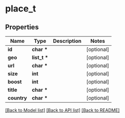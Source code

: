 # place_t

## Properties
Name | Type | Description | Notes
------------ | ------------- | ------------- | -------------
**id** | **char \*** |  | [optional] 
**geo** | **list_t \*** |  | [optional] 
**url** | **char \*** |  | [optional] 
**size** | **int** |  | [optional] 
**boost** | **int** |  | [optional] 
**title** | **char \*** |  | [optional] 
**country** | **char \*** |  | [optional] 

[[Back to Model list]](../README.md#documentation-for-models) [[Back to API list]](../README.md#documentation-for-api-endpoints) [[Back to README]](../README.md)


